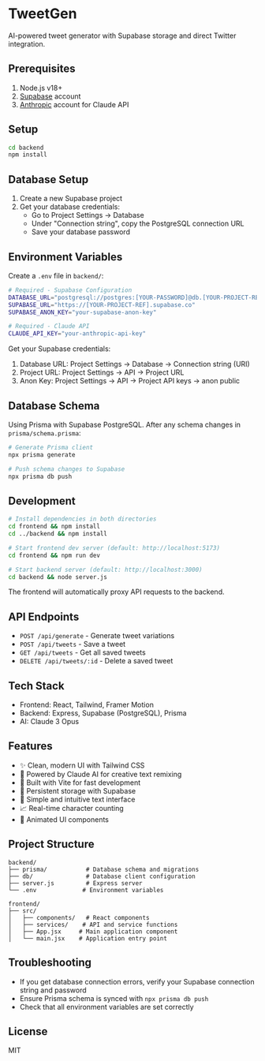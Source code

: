 # TweetGen

AI-powered tweet generator with Supabase storage and direct Twitter integration.

## Prerequisites

1. Node.js v18+
2. [Supabase](https://supabase.com) account
3. [Anthropic](https://anthropic.com) account for Claude API

## Setup

```bash
cd backend
npm install
```

## Database Setup

1. Create a new Supabase project
2. Get your database credentials:
   - Go to Project Settings → Database
   - Under "Connection string", copy the PostgreSQL connection URL
   - Save your database password

## Environment Variables

Create a `.env` file in `backend/`:

```bash
# Required - Supabase Configuration
DATABASE_URL="postgresql://postgres:[YOUR-PASSWORD]@db.[YOUR-PROJECT-REF].supabase.co:5432/postgres"
SUPABASE_URL="https://[YOUR-PROJECT-REF].supabase.co"
SUPABASE_ANON_KEY="your-supabase-anon-key"

# Required - Claude API
CLAUDE_API_KEY="your-anthropic-api-key"
```

Get your Supabase credentials:

1. Database URL: Project Settings → Database → Connection string (URI)
2. Project URL: Project Settings → API → Project URL
3. Anon Key: Project Settings → API → Project API keys → anon public

## Database Schema

Using Prisma with Supabase PostgreSQL. After any schema changes in `prisma/schema.prisma`:

```bash
# Generate Prisma client
npx prisma generate

# Push schema changes to Supabase
npx prisma db push
```

## Development

```bash
# Install dependencies in both directories
cd frontend && npm install
cd ../backend && npm install

# Start frontend dev server (default: http://localhost:5173)
cd frontend && npm run dev

# Start backend server (default: http://localhost:3000)
cd backend && node server.js
```

The frontend will automatically proxy API requests to the backend.

## API Endpoints

- `POST /api/generate` - Generate tweet variations
- `POST /api/tweets` - Save a tweet
- `GET /api/tweets` - Get all saved tweets
- `DELETE /api/tweets/:id` - Delete a saved tweet

## Tech Stack

- Frontend: React, Tailwind, Framer Motion
- Backend: Express, Supabase (PostgreSQL), Prisma
- AI: Claude 3 Opus

## Features

- ✨ Clean, modern UI with Tailwind CSS
- 🤖 Powered by Claude AI for creative text remixing
- 🚀 Built with Vite for fast development
- 💾 Persistent storage with Supabase
- 📝 Simple and intuitive text interface
- 📈 Real-time character counting
- 🎨 Animated UI components

## Project Structure

```
backend/
├── prisma/           # Database schema and migrations
├── db/               # Database client configuration
├── server.js         # Express server
└── .env             # Environment variables

frontend/
├── src/
│   ├── components/   # React components
│   ├── services/    # API and service functions
│   ├── App.jsx     # Main application component
│   └── main.jsx    # Application entry point
```

## Troubleshooting

- If you get database connection errors, verify your Supabase connection string and password
- Ensure Prisma schema is synced with `npx prisma db push`
- Check that all environment variables are set correctly

## License

MIT
